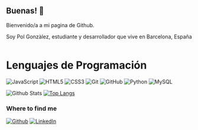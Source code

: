 ## Buenas! 👋


Bienvenido/a a mi pagina de Github.

Soy Pol Gonzàlez, estudiante y desarrollador que vive en Barcelona, España <img src="https://image.flaticon.com/icons/svg/197/197593.svg" width="13"/>
</p>

# Lenguajes de Programación
![JavaScript](https://img.shields.io/badge/-JavaScript-black?style=flat-square&logo=javascript)
![HTML5](https://img.shields.io/badge/-HTML5-E34F26?style=flat-square&logo=html5&logoColor=white)
![CSS3](https://img.shields.io/badge/-CSS3-1572B6?style=flat-square&logo=css3)
![Git](https://img.shields.io/badge/-Git-black?style=flat-square&logo=git)
![GitHub](https://img.shields.io/badge/-GitHub-181717?style=flat-square&logo=github)
![Python]()
![MySQL]()

![Github Stats](https://github-readme-stats.vercel.app/api?username=PolGA24&count_private=true&show_icons=true)
[![Top Langs](https://github-readme-stats.vercel.app/api/top-langs/?username=PolGA24&layout=compact)](https://github.com/anuraghazra/github-readme-stats)

<h3>Where to find me</h3>
<p><a href="https://github.com/PolGA24" target="_blank"><img alt="Github" src="https://img.shields.io/badge/GitHub-%2312100E.svg?&style=for-the-badge&logo=Github&logoColor=white" /></a> <a href="https://www.linkedin.com/in/pol-gonz%C3%A1lez-arribas-0b76001a2/" target="_blank"><img alt="LinkedIn" src="https://img.shields.io/badge/linkedin-%230077B5.svg?&style=for-the-badge&logo=linkedin&logoColor=white" /></a>
</p>


